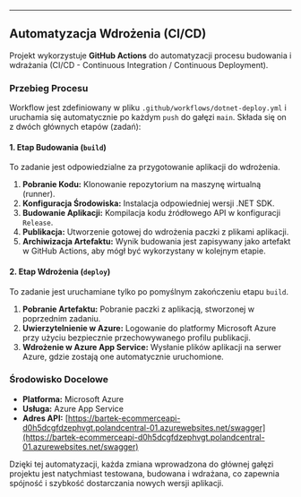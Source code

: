 ---

## Automatyzacja Wdrożenia (CI/CD)

Projekt wykorzystuje **GitHub Actions** do automatyzacji procesu budowania i wdrażania (CI/CD - Continuous Integration / Continuous Deployment).

### Przebieg Procesu

Workflow jest zdefiniowany w pliku `.github/workflows/dotnet-deploy.yml` i uruchamia się automatycznie po każdym `push` do gałęzi `main`. Składa się on z dwóch głównych etapów (zadań):

#### 1. Etap Budowania (`build`)
To zadanie jest odpowiedzialne za przygotowanie aplikacji do wdrożenia.
1.  **Pobranie Kodu:** Klonowanie repozytorium na maszynę wirtualną (runner).
2.  **Konfiguracja Środowiska:** Instalacja odpowiedniej wersji .NET SDK.
3.  **Budowanie Aplikacji:** Kompilacja kodu źródłowego API w konfiguracji `Release`.
4.  **Publikacja:** Utworzenie gotowej do wdrożenia paczki z plikami aplikacji.
5.  **Archiwizacja Artefaktu:** Wynik budowania jest zapisywany jako artefakt w GitHub Actions, aby mógł być wykorzystany w kolejnym etapie.

#### 2. Etap Wdrożenia (`deploy`)
To zadanie jest uruchamiane tylko po pomyślnym zakończeniu etapu `build`.
1.  **Pobranie Artefaktu:** Pobranie paczki z aplikacją, stworzonej w poprzednim zadaniu.
2.  **Uwierzytelnienie w Azure:** Logowanie do platformy Microsoft Azure przy użyciu bezpiecznie przechowywanego profilu publikacji.
3.  **Wdrożenie w Azure App Service:** Wysłanie plików aplikacji na serwer Azure, gdzie zostają one automatycznie uruchomione.

### Środowisko Docelowe
-   **Platforma:** Microsoft Azure
-   **Usługa:** Azure App Service
-   **Adres API:** [https://bartek-ecommerceapi-d0h5dcgfdzephvgt.polandcentral-01.azurewebsites.net/swagger](https://bartek-ecommerceapi-d0h5dcgfdzephvgt.polandcentral-01.azurewebsites.net/swagger)

Dzięki tej automatyzacji, każda zmiana wprowadzona do głównej gałęzi projektu jest natychmiast testowana, budowana i wdrażana, co zapewnia spójność i szybkość dostarczania nowych wersji aplikacji.